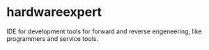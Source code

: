 hardwareexpert
==============

IDE for development tools for forward and reverse engeneering, like programmers and service tools.